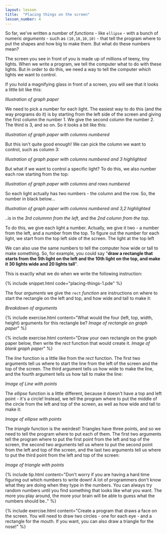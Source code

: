```yaml
---
layout: lesson
title:  "Placing things on the screen"
lesson_number: 4
---
```


So far, we've written a number of *functions* - like ```ellipse``` - with a bunch of numeric *arguments* - such as ```(10,10,10,10)``` - that tell the program where to put the shapes and how big to make them. But what do these numbers mean?

The screen you see in front of you is made up of millions of teeny, tiny lights. When we write a program, we tell the computer what to do with these lights. But in order to do this, we need a way to tell the computer *which* lights we want to control.

If you hold a magnifying glass in front of a screen, you will see that it looks a little bit like this:

*Illustration of graph paper*

We need to pick a number for each light. The easiest way to do this (and the way programs do it) is by starting from the left side of the screen and giving the first column the number 1. We give the second column the number 2. The third is 3, and so on. So it looks a bit like this:

*Illustration of graph paper with columns numbered*

But this isn't quite good enough! We can pick the column we want to control, such as column 3:

*Illustration of graph paper with columns numbered and 3 highlighted*

But what if we want to control a specific light? To do this, we also number each row starting from the top:

*Illustration of graph paper with columns and rows numbered*

So each light actually has two numbers - the column and the row. So, the number in black below...

*Illustration of graph paper with columns numbered and 3,2 highlighted*

..is in the *3rd colummn from the left*, and the *2nd column from the top*.

To do this, we give each light a number. Actually, we give it two - a number from the left, and a number from the top. To figure out the number for each light, we start from the top left side of the screen. The light at the top left 

We can also use the same numbers to tell the computer how wide or tall to make something. So, for example, you could say "**draw a rectangle that starts from the 5th light on the left and the 10th light on the top, and make it 30 lights wide and 20 lights tall**".

This is exactly what we do when we write the following instruction:

{% include snippet.html code="placing-things-1.pde" %}

The four *arguments* we give the ```rect``` *function* are instructions on where to start the rectangle on the left and top, and how wide and tall to make it:

*Breakdown of arguments*

{% include exercise.html content="What would the four (left, top, width, height) arguments for this rectangle be? *Image of rectangle on graph paper*"  %}

{% include exercise.html content="Draw your own rectangle on the graph paper below, then write the *rect* function that would create it.  *Image of blank graph paper*"  %}


The *line* function is a little like from the *rect* function. The first two arguments tell us where to start the line from the left of the screen and the top of the screen. The third argument tells us how wide to make the line, and the fourth argument tells us how tall to make the line:

*Image of Line with points*

The *ellipse* function is a little different, because it doesn't have a top and left point - it's a circle! Instead, we tell the program where to put the middle of the circle from the left and top of the screen, as well as how wide and tall to make it:

*Image of ellipse with points*

The *triangle* function is the weirdest! Triangles have three points, and so we need to tell the program where to put each of them. The first two arguments tell the program where to put the first point from the left and top of the screen, the second two arguments tell us where to put the second point from the left and top of the screen, and the last two arguments tell us where to put the third point from the left and top of the screen:

*Image of triangle with points*

{% include tip.html content="Don't worry if you are having a hard time figuring out which numbers to write down! A lot of programmers don't know what they are doing when they type in the numbers. You can always try random numbers until you find something that looks like what you want. The more you play around, the more your brain will be able to guess what the numbers should be.."  %}

{% include exercise.html content="Create a program that draws a face on the screen. You will need to draw two circles - one for each eye - and a rectangle for the mouth. If you want, you can also draw a triangle for the nose!"  %}
